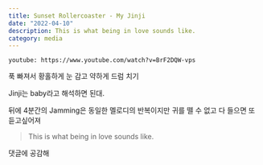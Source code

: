 ```yaml
---
title: Sunset Rollercoaster - My Jinji
date: "2022-04-10"
description: This is what being in love sounds like.
category: media
---
```


`youtube: https://www.youtube.com/watch?v=BrF2DQW-vps`

푹 빠져서 황홀하게 눈 감고 약하게 드럼 치기

Jinji는 baby라고 해석하면 된대.

뒤에 4분간의 Jamming은 동일한 멜로디의 반복이지만 귀를 뗄 수 없고
다 들으면 또 듣고싶어져

> This is what being in love sounds like.

댓글에 공감해
